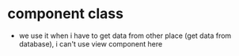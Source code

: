 # component class 
- we use it when i have to get data from other place (get data from database), i can't use view component here